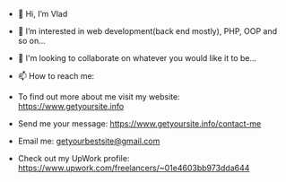 - 👋 Hi, I’m Vlad
- 👀 I’m interested in web development(back end mostly), PHP, OOP and so on...
- 💞️ I'm looking to collaborate on whatever you would like it to be...

- 📫 How to reach me:
- To find out more about me visit my website: https://www.getyoursite.info
- Send me your message: https://www.getyoursite.info/contact-me
- Email me: getyourbestsite@gmail.com
- Check out my UpWork profile: https://www.upwork.com/freelancers/~01e4603bb973dda644

<!---
VladULazarev/VladULazarev is a ✨ special ✨ repository because its `README.md` (this file) appears on your GitHub profile.
You can click the Preview link to take a look at your changes.
--->
